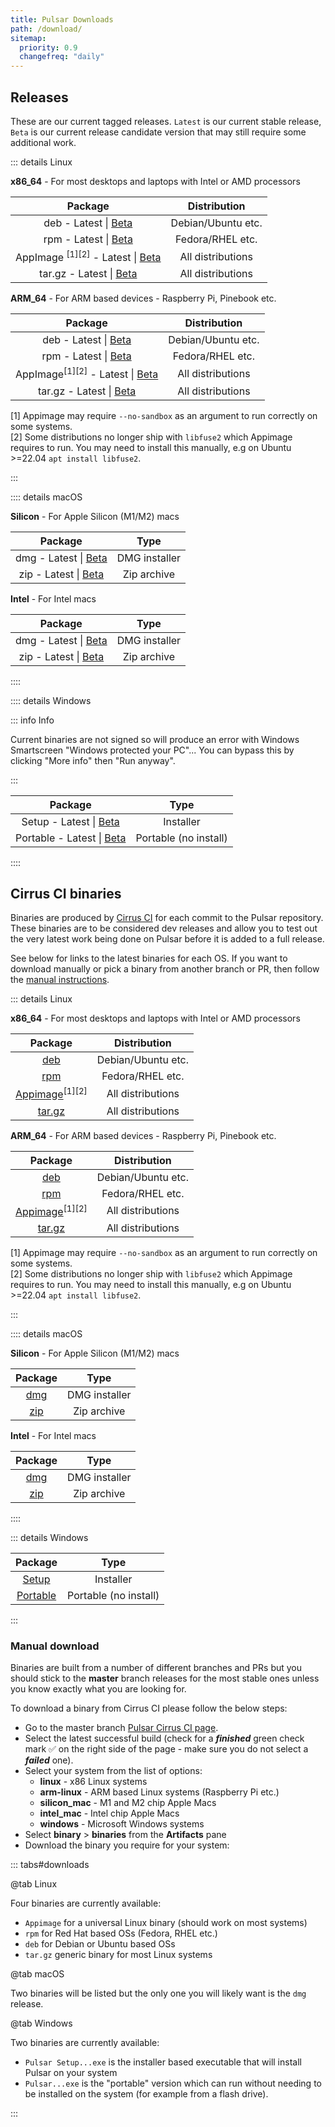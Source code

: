 ```yaml
---
title: Pulsar Downloads
path: /download/
sitemap:
  priority: 0.9
  changefreq: "daily"
---
```


## Releases

These are our current tagged releases. `Latest` is our current stable release,
`Beta` is our current release candidate version that may still require some
additional work.

::: details Linux

**x86_64** - For most desktops and laptops with Intel or AMD processors

|                                                                         Package                                                                         |    Distribution    |
| :-----------------------------------------------------------------------------------------------------------------------------------------------------: | :----------------: |
|            deb - Latest \| [Beta](https://github.com/pulsar-edit/pulsar/releases/download/v1.101.0-beta/Linux.pulsar_1.101.0-beta_amd64.deb)            | Debian/Ubuntu etc. |
|           rpm - Latest \| [Beta](https://github.com/pulsar-edit/pulsar/releases/download/v1.101.0-beta/Linux.pulsar-1.101.0-beta.x86_64.rpm)            |  Fedora/RHEL etc.  |
| AppImage <sup>[1][2]</sup> - Latest \| [Beta](https://github.com/pulsar-edit/pulsar/releases/download/v1.101.0-beta/Linux.Pulsar-1.101.0-beta.AppImage) | All distributions  |
|            tar.gz - Latest \| [Beta](https://github.com/pulsar-edit/pulsar/releases/download/v1.101.0-beta/Linux.pulsar-1.101.0-beta.tar.gz)            | All distributions  |

**ARM_64** - For ARM based devices - Raspberry Pi, Pinebook etc.

|                                                                             Package                                                                              |    Distribution    |
| :--------------------------------------------------------------------------------------------------------------------------------------------------------------: | :----------------: |
|              deb - Latest \| [Beta](https://github.com/pulsar-edit/pulsar/releases/download/v1.101.0-beta/ARM.Linux.pulsar_1.101.0-beta_arm64.deb)               | Debian/Ubuntu etc. |
|             rpm - Latest \| [Beta](https://github.com/pulsar-edit/pulsar/releases/download/v1.101.0-beta/ARM.Linux.pulsar-1.101.0-beta.aarch64.rpm)              |  Fedora/RHEL etc.  |
| AppImage<sup>[1][2]</sup> - Latest \| [Beta](https://github.com/pulsar-edit/pulsar/releases/download/v1.101.0-beta/ARM.Linux.Pulsar-1.101.0-beta-arm64.AppImage) | All distributions  |
|           tar.gz - Latest \| [Beta](https://github.com/pulsar-edit/pulsar/releases/download/v1.101.0-beta/ARM.Linux.pulsar-1.101.0-beta-arm64.tar.gz)            | All distributions  |

[1] Appimage may require `--no-sandbox` as an argument to run correctly on some systems.  
[2] Some distributions no longer ship with `libfuse2` which Appimage requires to run. You may need to install this manually, e.g on Ubuntu >=22.04 `apt install libfuse2`.

:::

:::: details macOS

**Silicon** - For Apple Silicon (M1/M2) macs

|                                                                   Package                                                                   |     Type      |
| :-----------------------------------------------------------------------------------------------------------------------------------------: | :-----------: |
|   dmg - Latest \| [Beta](https://github.com/pulsar-edit/pulsar/releases/download/v1.101.0-beta/Silicon.Mac.Pulsar-1.101.0-beta-arm64.dmg)   | DMG installer |
| zip - Latest \| [Beta](https://github.com/pulsar-edit/pulsar/releases/download/v1.101.0-beta/Silicon.Mac.Pulsar-1.101.0-beta-arm64-mac.zip) |  Zip archive  |

**Intel** - For Intel macs

|                                                               Package                                                               |     Type      |
| :---------------------------------------------------------------------------------------------------------------------------------: | :-----------: |
|   dmg - Latest \| [Beta](https://github.com/pulsar-edit/pulsar/releases/download/v1.101.0-beta/Intel.Mac.Pulsar-1.101.0-beta.dmg)   | DMG installer |
| zip - Latest \| [Beta](https://github.com/pulsar-edit/pulsar/releases/download/v1.101.0-beta/Intel.Mac.Pulsar-1.101.0-beta-mac.zip) |  Zip archive  |

::::

:::: details Windows

<!--TODO: Remove once app is signed and error no longer shows-->

::: info Info

Current binaries are not signed so will produce an error with Windows
Smartscreen "Windows protected your PC"...
You can bypass this by clicking "More info" then "Run anyway".

:::

|                                                                Package                                                                |         Type          |
| :-----------------------------------------------------------------------------------------------------------------------------------: | :-------------------: |
| Setup - Latest \| [Beta](https://github.com/pulsar-edit/pulsar/releases/download/v1.101.0-beta/Windows.Pulsar.Setup.1.101.0-beta.exe) |       Installer       |
|  Portable - Latest \| [Beta](https://github.com/pulsar-edit/pulsar/releases/download/v1.101.0-beta/Windows.Pulsar.1.101.0-beta.exe)   | Portable (no install) |

::::

## Cirrus CI binaries

Binaries are produced by [Cirrus CI](https://cirrus-ci.com/github/pulsar-edit/pulsar)
for each commit to the Pulsar repository.  
These binaries are to be considered dev releases and allow you to test
out the very latest work being done on Pulsar before it is added to a full
release.

See below for links to the latest binaries for each OS. If you want to download
manually or pick a binary from another branch or PR, then follow the [manual instructions](#manual-download).

::: details Linux

**x86_64** - For most desktops and laptops with Intel or AMD processors

|                                           Package                                           |    Distribution    |
| :-----------------------------------------------------------------------------------------: | :----------------: |
|              [deb](https://download.pulsar-edit.dev/?os=linux&type=linux_deb)               | Debian/Ubuntu etc. |
|              [rpm](https://download.pulsar-edit.dev/?os=linux&type=linux_rpm)               |  Fedora/RHEL etc.  |
| [Appimage](https://download.pulsar-edit.dev/?os=linux&type=linux_appimage)<sup>[1][2]</sup> | All distributions  |
|             [tar.gz](https://download.pulsar-edit.dev/?os=linux&type=linux_tar)             | All distributions  |

**ARM_64** - For ARM based devices - Raspberry Pi, Pinebook etc.

|                                             Package                                             |    Distribution    |
| :---------------------------------------------------------------------------------------------: | :----------------: |
|              [deb](https://download.pulsar-edit.dev/?os=arm_linux&type=linux_deb)               | Debian/Ubuntu etc. |
|              [rpm](https://download.pulsar-edit.dev/?os=arm_linux&type=linux_rpm)               |  Fedora/RHEL etc.  |
| [Appimage](https://download.pulsar-edit.dev/?os=arm_linux&type=linux_appimage)<sup>[1][2]</sup> | All distributions  |
|             [tar.gz](https://download.pulsar-edit.dev/?os=arm_linux&type=linux_tar)             | All distributions  |

[1] Appimage may require `--no-sandbox` as an argument to run correctly on some systems.  
[2] Some distributions no longer ship with `libfuse2` which Appimage requires to run. You may need to install this manually, e.g on Ubuntu >=22.04 `apt install libfuse2`.

:::

:::: details macOS

**Silicon** - For Apple Silicon (M1/M2) macs

|                               Package                                |     Type      |
| :------------------------------------------------------------------: | :-----------: |
| [dmg](https://download.pulsar-edit.dev/?os=silicon_mac&type=mac_dmg) | DMG installer |
| [zip](https://download.pulsar-edit.dev/?os=silicon_mac&type=mac_zip) |  Zip archive  |

**Intel** - For Intel macs

|                              Package                               |     Type      |
| :----------------------------------------------------------------: | :-----------: |
| [dmg](https://download.pulsar-edit.dev/?os=intel_mac&type=mac_dmg) | DMG installer |
| [zip](https://download.pulsar-edit.dev/?os=intel_mac&type=mac_zip) |  Zip archive  |

::::

::: details Windows

|                                    Package                                     |         Type          |
| :----------------------------------------------------------------------------: | :-------------------: |
|    [Setup](https://download.pulsar-edit.dev/?os=windows&type=windows_setup)    |       Installer       |
| [Portable](https://download.pulsar-edit.dev/?os=windows&type=windows_portable) | Portable (no install) |

:::

### Manual download

Binaries are built from a number of different branches and PRs but you should
stick to the **master** branch releases for the most stable ones unless you know
exactly what you are looking for.

To download a binary from Cirrus CI please follow the below steps:

- Go to the master branch [Pulsar Cirrus CI page](https://cirrus-ci.com/github/pulsar-edit/pulsar/master).
- Select the latest successful build (check for a **_finished_** green check
  mark ✅ on the right side of the page - make sure you do not select a
  **_failed_** one).
- Select your system from the list of options:
  - **linux** - x86 Linux systems
  - **arm-linux** - ARM based Linux systems (Raspberry Pi etc.)
  - **silicon_mac** - M1 and M2 chip Apple Macs
  - **intel_mac** - Intel chip Apple Macs
  - **windows** - Microsoft Windows systems
- Select **binary** > **binaries** from the **Artifacts** pane
- Download the binary you require for your system:

::: tabs#downloads

@tab Linux

Four binaries are currently available:

- `Appimage` for a universal Linux binary (should work on most systems)
- `rpm` for Red Hat based OSs (Fedora, RHEL etc.)
- `deb` for Debian or Ubuntu based OSs
- `tar.gz` generic binary for most Linux systems

@tab macOS

Two binaries will be listed but the only one you will likely want is the
`dmg` release.

@tab Windows

Two binaries are currently available:

- `Pulsar Setup...exe` is the installer based executable that will install Pulsar
  on your system
- `Pulsar...exe` is the "portable" version which can run without needing to be
  installed on the system (for example from a flash drive).

:::
